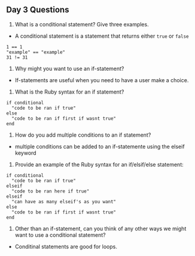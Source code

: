 ## Day 3 Questions

1. What is a conditional statement? Give three examples.
  - A conditional statement is a statement that returns either `true` or `false`
  ```
  1 == 1
  "example" == "example"
  31 != 31
  ```

1. Why might you want to use an if-statement?
  - If-statements are useful when you need to have a user make a choice.  

1. What is the Ruby syntax for an if statement?
  ```
  if conditional
    "code to be ran if true"
  else
    "code to be ran if first if wasnt true"
  end
  ```
1. How do you add multiple conditions to an if statement?
  - multiple conditions can be added to an if-statemente using the elseif keyword

1. Provide an example of the Ruby syntax for an if/elsif/else statement:
  ```
  if conditional
    "code to be ran if true"
  elseif
    "code to be ran here if true"
  elseif
    "can have as many elseif's as you want"
  else
    "code to be ran if first if wasnt true"
  end
  ```

1. Other than an if-statement, can you think of any other ways we might want to use a conditional statement?
  - Conditinal statements are good for loops.
